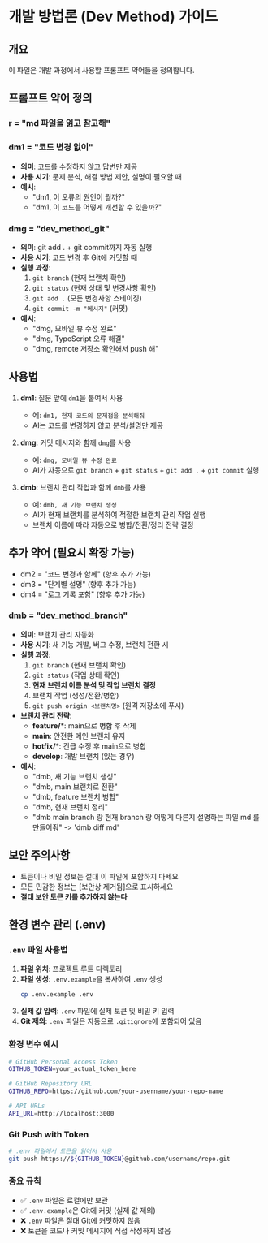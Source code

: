 # 개발 방법론 (Dev Method) 가이드

## 개요
이 파일은 개발 과정에서 사용할 프롬프트 약어들을 정의합니다.

## 프롬프트 약어 정의

### r = "md 파일을 읽고 참고해"

### dm1 = "코드 변경 없이"
- **의미**: 코드를 수정하지 않고 답변만 제공
- **사용 시기**: 문제 분석, 해결 방법 제안, 설명이 필요할 때
- **예시**: 
  - "dm1, 이 오류의 원인이 뭘까?"
  - "dm1, 이 코드를 어떻게 개선할 수 있을까?"

### dmg = "dev_method_git"
- **의미**: git add . + git commit까지 자동 실행
- **사용 시기**: 코드 변경 후 Git에 커밋할 때
- **실행 과정**:
  1. `git branch` (현재 브랜치 확인)
  2. `git status` (현재 상태 및 변경사항 확인)
  3. `git add .` (모든 변경사항 스테이징)
  4. `git commit -m "메시지"` (커밋)
- **예시**: 
  - "dmg, 모바일 뷰 수정 완료"
  - "dmg, TypeScript 오류 해결"
  - "dmg, remote 저장소 확인해서 push 해"

## 사용법
1. **dm1**: 질문 앞에 `dm1`을 붙여서 사용
   - 예: `dm1, 현재 코드의 문제점을 분석해줘`
   - AI는 코드를 변경하지 않고 분석/설명만 제공

2. **dmg**: 커밋 메시지와 함께 `dmg`를 사용
   - 예: `dmg, 모바일 뷰 수정 완료`
   - AI가 자동으로 `git branch` + `git status` + `git add .` + `git commit` 실행

3. **dmb**: 브랜치 관리 작업과 함께 `dmb`를 사용
   - 예: `dmb, 새 기능 브랜치 생성`
   - AI가 현재 브랜치를 분석하여 적절한 브랜치 관리 작업 실행
   - 브랜치 이름에 따라 자동으로 병합/전환/정리 전략 결정

## 추가 약어 (필요시 확장 가능)
- dm2 = "코드 변경과 함께" (향후 추가 가능)
- dm3 = "단계별 설명" (향후 추가 가능)
- dm4 = "로그 기록 포함" (향후 추가 가능)

### dmb = "dev_method_branch"
- **의미**: 브랜치 관리 자동화
- **사용 시기**: 새 기능 개발, 버그 수정, 브랜치 전환 시
- **실행 과정**:
  1. `git branch` (현재 브랜치 확인)
  2. `git status` (작업 상태 확인)
  3. **현재 브랜치 이름 분석 및 작업 브랜치 결정**
  4. 브랜치 작업 (생성/전환/병합)
  5. `git push origin <브랜치명>` (원격 저장소에 푸시)
- **브랜치 관리 전략**:
  - **feature/***: main으로 병합 후 삭제
  - **main**: 안전한 메인 브랜치 유지
  - **hotfix/***: 긴급 수정 후 main으로 병합
  - **develop**: 개발 브랜치 (있는 경우)
- **예시**:
  - "dmb, 새 기능 브랜치 생성"
  - "dmb, main 브랜치로 전환"
  - "dmb, feature 브랜치 병합"
  - "dmb, 현재 브랜치 정리"
  - "dmb main branch 랑 현재 branch 랑 어떻게 다른지 설명하는 파일 md 를 만들어줘" -> 'dmb diff md'
  
## 보안 주의사항
- 토큰이나 비밀 정보는 절대 이 파일에 포함하지 마세요
- 모든 민감한 정보는 [보안상 제거됨]으로 표시하세요
- **절대 보안 토큰 키를 추가하지 않는다**

## 환경 변수 관리 (.env)

### `.env` 파일 사용법
1. **파일 위치**: 프로젝트 루트 디렉토리
2. **파일 생성**: `.env.example`을 복사하여 `.env` 생성
   ```bash
   cp .env.example .env
   ```
3. **실제 값 입력**: `.env` 파일에 실제 토큰 및 비밀 키 입력
4. **Git 제외**: `.env` 파일은 자동으로 `.gitignore`에 포함되어 있음

### 환경 변수 예시
```bash
# GitHub Personal Access Token
GITHUB_TOKEN=your_actual_token_here

# GitHub Repository URL
GITHUB_REPO=https://github.com/your-username/your-repo-name

# API URLs
API_URL=http://localhost:3000
```

### Git Push with Token
```bash
# .env 파일에서 토큰을 읽어서 사용
git push https://${GITHUB_TOKEN}@github.com/username/repo.git
```

### 중요 규칙
- ✅ `.env` 파일은 로컬에만 보관
- ✅ `.env.example`은 Git에 커밋 (실제 값 제외)
- ❌ `.env` 파일은 절대 Git에 커밋하지 않음
- ❌ 토큰을 코드나 커밋 메시지에 직접 작성하지 않음
